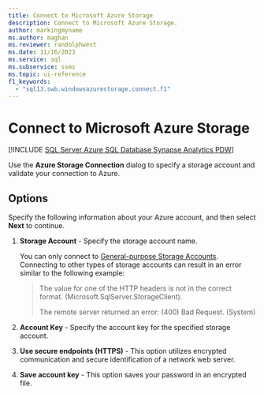 ```yaml
---
title: Connect to Microsoft Azure Storage
description: Connect to Microsoft Azure Storage.
author: markingmyname
ms.author: maghan
ms.reviewer: randolphwest
ms.date: 11/16/2023
ms.service: sql
ms.subservice: ssms
ms.topic: ui-reference
f1_keywords:
  - "sql13.swb.windowsazurestorage.connect.f1"
---
```


# Connect to Microsoft Azure Storage

[!INCLUDE [SQL Server Azure SQL Database Synapse Analytics PDW](../../includes/applies-to-version/sql-asdb-asdbmi-asa-pdw.md)]

Use the **Azure Storage Connection** dialog to specify a storage account and validate your connection to Azure.

## Options

Specify the following information about your Azure account, and then select **Next** to continue.

1. **Storage Account** - Specify the storage account name.

   You can only connect to [General-purpose Storage Accounts](/azure/storage/common/storage-introduction#azure-storage-services). Connecting to other types of storage accounts can result in an error similar to the following example:

   > The value for one of the HTTP headers is not in the correct format. (Microsoft.SqlServer.StorageClient).
   >  
   > The remote server returned an error: (400) Bad Request. (System)

1. **Account Key** - Specify the account key for the specified storage account.

1. **Use secure endpoints (HTTPS)** - This option utilizes encrypted communication and secure identification of a network web server.

1. **Save account key** - This option saves your password in an encrypted file.
